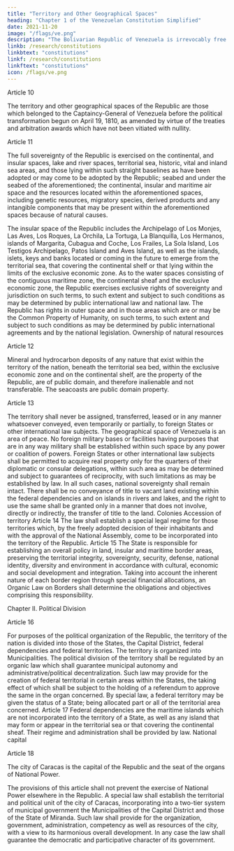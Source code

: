 ```yaml
---
title: "Territory and Other Geographical Spaces"
heading: "Chapter 1 of the Venezuelan Constitution Simplified"
date: 2021-11-20
image: "/flags/ve.png"
description: "The Bolivarian Republic of Venezuela is irrevocably free and independent, basing its moral property and values of freedom, equality, justice and international peace on the doctrine of Simon Bolivar, the Liberator"
linkb: /research/constitutions
linkbtext: "constitutions"
linkf: /research/constitutions
linkftext: "constitutions"
icon: /flags/ve.png
---
```



Article 10

The territory and other geographical spaces of the Republic are those which belonged to the Captaincy-General of Venezuela before the political transformation begun on April 19, 1810, as amended by virtue of the treaties and arbitration awards which have not been vitiated with nullity.


Article 11

The full sovereignty of the Republic is exercised on the continental, and insular spaces, lake and river spaces, territorial sea, historic, vital and inland sea areas, and those lying within such straight baselines as have been adopted or may come to be adopted by the Republic; seabed and under the seabed of the aforementioned; the continental, insular and maritime air space and the resources located within the aforementioned spaces,
including genetic resources, migratory species, derived products and any intangible
components that may be present within the aforementioned spaces because of natural
causes.


The insular space of the Republic includes the Archipelago of Los Monjes, Las Aves, Los
Roques, La Orchila, La Tortuga, La Blanquilla, Los Hermanos, islands of Margarita,
Cubagua and Coche, Los Frailes, La Sola Island, Los Testigos Archipelago, Patos Island
and Aves Island, as well as the islands, islets, keys and banks located or coming in the
future to emerge from the territorial sea, that covering the continental shelf or that
lying within the limits of the exclusive economic zone.
As to the water spaces consisting of the contiguous maritime zone, the continental
sheaf and the exclusive economic zone, the Republic exercises exclusive rights of
sovereignty and jurisdiction on such terms, to such extent and subject to such conditions
as may be determined by public international law and national law.
The Republic has rights in outer space and in those areas which are or may be the
Common Property of Humanity, on such terms, to such extent and subject to such
conditions as may be determined by public international agreements and by the national
legislation.
Ownership of natural resources

Article 12

Mineral and hydrocarbon deposits of any nature that exist within the territory of the nation, beneath the territorial sea bed, within the exclusive economic zone and on the continental shelf, are the property of the Republic, are of public domain, and therefore inalienable and not transferable. The seacoasts are public domain property.

Article 13

The territory shall never be assigned, transferred, leased or in any manner whatsoever
conveyed, even temporarily or partially, to foreign States or other international law
subjects.
The geographical space of Venezuela is an area of peace. No foreign military bases or
facilities having purposes that are in any way military shall be established within such
space by any power or coalition of powers.
Foreign States or other international law subjects shall be permitted to acquire real
property only for the quarters of their diplomatic or consular delegations, within such
area as may be determined and subject to guarantees of reciprocity, with such
limitations as may be established by law. In all such cases, national sovereignty shall
remain intact.
There shall be no conveyance of title to vacant land existing within the federal
dependencies and on islands in rivers and lakes, and the right to use the same shall be
granted only in a manner that does not involve, directly or indirectly, the transfer of title
to the land.
Colonies
Accession of territory
Article 14
The law shall establish a special legal regime for those territories which, by the freely
adopted decision of their inhabitants and with the approval of the National Assembly,
come to be incorporated into the territory of the Republic.
Article 15
The State is responsible for establishing an overall policy in land, insular and maritime
border areas, preserving the territorial integrity, sovereignty, security, defense, national
identity, diversity and environment in accordance with cultural, economic and social
development and integration. Taking into account the inherent nature of each border
region through special financial allocations, an Organic Law on Borders shall determine
the obligations and objectives comprising this responsibility.

Chapter II. Political Division


Article 16

For purposes of the political organization of the Republic, the territory of the nation is divided into those of the States, the Capital District, federal dependencies and federal territories. The territory is organized into Municipalities.
The political division of the territory shall be regulated by an organic law which shall
guarantee municipal autonomy and administrative/political decentralization. Such law
may provide for the creation of federal territorial in certain areas within the States, the
taking effect of which shall be subject to the holding of a referendum to approve the
same in the organ concerned. By special law, a federal territory may be given the status
of a State; being allocated part or all of the territorial area concerned.
Article 17
Federal dependencies are the maritime islands which are not incorporated into the
territory of a State, as well as any island that may form or appear in the territorial sea or
that covering the continental sheaf. Their regime and administration shall be provided
by law.
National capital

Article 18

The city of Caracas is the capital of the Republic and the seat of the organs of National
Power.

The provisions of this article shall not prevent the exercise of National Power elsewhere
in the Republic.
A special law shall establish the territorial and political unit of the city of Caracas,
incorporating into a two-tier system of municipal government the Municipalities of the
Capital District and those of the State of Miranda. Such law shall provide for the
organization, government, administration, competency as well as resources of the city,
with a view to its harmonious overall development. In any case the law shall guarantee
the democratic and participative character of its government.
